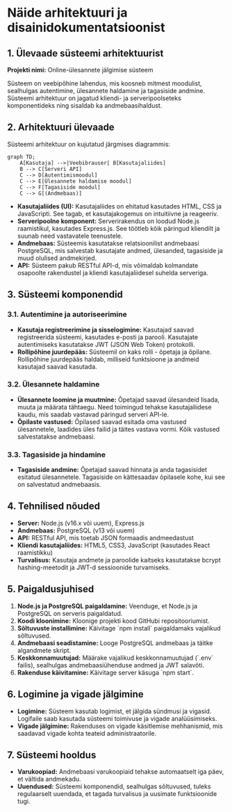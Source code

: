 # Näide arhitektuuri ja disainidokumentatsioonist

## 1. Ülevaade süsteemi arhitektuurist

**Projekti nimi:** Online-ülesannete jälgimise süsteem

Süsteem on veebipõhine lahendus, mis koosneb mitmest moodulist, sealhulgas autentimine, ülesannete haldamine ja tagasiside andmine. Süsteemi arhitektuur on jagatud kliendi- ja serveripoolseteks komponentideks ning sisaldab ka andmebaasihaldust.

## 2. Arhitektuuri ülevaade

Süsteemi arhitektuur on kujutatud järgmises diagrammis:

```mermaid
graph TD;
    A[Kasutaja] -->|Veebibrauser| B[Kasutajaliides]
    B --> C[Serveri API]
    C --> D[Autentimismoodul]
    C --> E[Ülesannete haldamise moodul]
    C --> F[Tagasiside moodul]
    C --> G[(Andmebaas)]
```

- **Kasutajaliides (UI):** Kasutajaliides on ehitatud kasutades HTML, CSS ja JavaScripti. See tagab, et kasutajakogemus on intuitiivne ja reageeriv.
- **Serveripoolne komponent:** Serverirakendus on loodud Node.js raamistikul, kasutades Express.js. See töötleb kõik päringud kliendilt ja suunab need vastavatele teenustele.
- **Andmebaas:** Süsteemis kasutatakse relatsioonilist andmebaasi PostgreSQL, mis salvestab kasutajate andmed, ülesanded, tagasiside ja muud olulised andmekirjed.
- **API:** Süsteem pakub RESTful API-d, mis võimaldab kolmandate osapoolte rakendustel ja kliendi kasutajaliidesel suhelda serveriga.

## 3. Süsteemi komponendid

### 3.1. Autentimine ja autoriseerimine

- **Kasutaja registreerimine ja sisselogimine:** Kasutajad saavad registreerida süsteemi, kasutades e-posti ja parooli. Kasutajate autentimiseks kasutatakse JWT (JSON Web Token) protokolli.
- **Rollipõhine juurdepääs:** Süsteemil on kaks rolli - õpetaja ja õpilane. Rollipõhine juurdepääs haldab, milliseid funktsioone ja andmeid kasutajad saavad kasutada.

### 3.2. Ülesannete haldamine

- **Ülesannete loomine ja muutmine:** Õpetajad saavad ülesandeid lisada, muuta ja määrata tähtaegu. Need toimingud tehakse kasutajaliidese kaudu, mis saadab vastavad päringud serveri API-le.
- **Õpilaste vastused:** Õpilased saavad esitada oma vastused ülesannetele, laadides üles failid ja täites vastava vormi. Kõik vastused salvestatakse andmebaasi.

### 3.3. Tagasiside ja hindamine

- **Tagasiside andmine:** Õpetajad saavad hinnata ja anda tagasisidet esitatud ülesannetele. Tagasiside on kättesaadav õpilasele kohe, kui see on salvestatud andmebaasis.

## 4. Tehnilised nõuded

- **Server:** Node.js (v16.x või uuem), Express.js
- **Andmebaas:** PostgreSQL (v13 või uuem)
- **API:** RESTful API, mis toetab JSON formaadis andmeedastust
- **Kliendi kasutajaliides:** HTML5, CSS3, JavaScript (kasutades React raamistikku)
- **Turvalisus:** Kasutaja andmete ja paroolide kaitseks kasutatakse bcrypt hashing-meetodit ja JWT-d sessioonide turvamiseks.

## 5. Paigaldusjuhised

1. **Node.js ja PostgreSQL paigaldamine:** Veenduge, et Node.js ja PostgreSQL on serveris paigaldatud.
2. **Koodi kloonimine:** Kloonige projekti kood GitHubi repositooriumist.
3. **Sõltuvuste installimine:** Käivitage \`npm install\` paigaldamaks vajalikud sõltuvused.
4. **Andmebaasi seadistamine:** Looge PostgreSQL andmebaas ja täitke algandmete skript.
5. **Keskkonnamuutujad:** Määrake vajalikud keskkonnamuutujad (\`.env\` failis), sealhulgas andmebaasiühenduse andmed ja JWT salavõti.
6. **Rakenduse käivitamine:** Käivitage server käsuga \`npm start\`.

## 6. Logimine ja vigade jälgimine

- **Logimine:** Süsteem kasutab logimist, et jälgida sündmusi ja vigasid. Logifaile saab kasutada süsteemi toimivuse ja vigade analüüsimiseks.
- **Vigade jälgimine:** Rakenduses on vigade käsitlemise mehhanismid, mis saadavad vigade kohta teateid administraatorile.

## 7. Süsteemi hooldus

- **Varukoopiad:** Andmebaasi varukoopiaid tehakse automaatselt iga päev, et vältida andmekadu.
- **Uuendused:** Süsteemi komponendid, sealhulgas sõltuvused, tuleks regulaarselt uuendada, et tagada turvalisus ja uusimate funktsioonide tugi.
